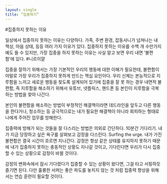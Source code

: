 ```yaml
---
layout: single
title: “집중하기”
---
```


#집중하지 못하는 이유


일상에서 집중하지 못하는 이유는 다양하다. 가족, 주변 환경, 잡동사니가 넘쳐나는 내 책상, 마음 상태, 등등 여러 가지 이유가 있다. 집중하지 못하는 이유를 수백 개 수만가지 예도 들 수 있지만, 가장 집중을 하지 못하는 이유는 사실 알고 보면 우리 내면 ‘불편함’에 있다. #니르이얄

집중을 잘하기 위해서는 가장 기본적인 우리의 행동에 대한 이해가 필요한데, 불편함이야말로 가장 우리가 집중하지 못하게 만드는 핵심 요인이다. 우리 신체는 본능적으로 지루함을 느끼고 새로운 행동을 찾도록 설계되어 있기에 집중을 잘 못 하는 경우 내면적 불편함, 즉 지루함을 해소하기 위해서 유튜브, 넷플릭스, 핸드폰 등 본인이 지루함을 극복하는 방법을 찾아 나간다.

본인의 불편함을 해소하는 방법이 부정적인 해결책이라면 데드라인을 앞두고 다른 행동을 한다거나, 청소하는 등 궁극적으로는 내가 필요한 해결책이 아니라 회피하는 형태로 나에게 주어진 업무를 방해한다.

집중력에 방해가 되는 것들을 잘 다스리는 방법은 의외로 간단하다. 10분간 기다리기. 내가 지금 당장하고 싶은 욕구를 살펴보고 감정을 다스린다. Surfing the urge. 내가 가진 불편함은 결국 시간이 흐르면 지나간다. 감정은 항상 같은 상태를 유지하지 못하기 때문에 내가 집중하지 못하는 충동적인 상황도 지나갈 것이고, 기다린다면 우리가 다시 집중할 수 있는 상황으로 감정이 바뀔 것이다.

감정의 변화속에서 잠시 기다렸다가 집중할 수 있는 상황이 왔다면, 그걸 타고 서핑하듯 즐기면 된다. 다만 훌륭한 서퍼는 좋은 파도를 놓치지 않는 것 처럼 집중력 향상을 위해서는 연습 훈련이 필요할 것이다.
